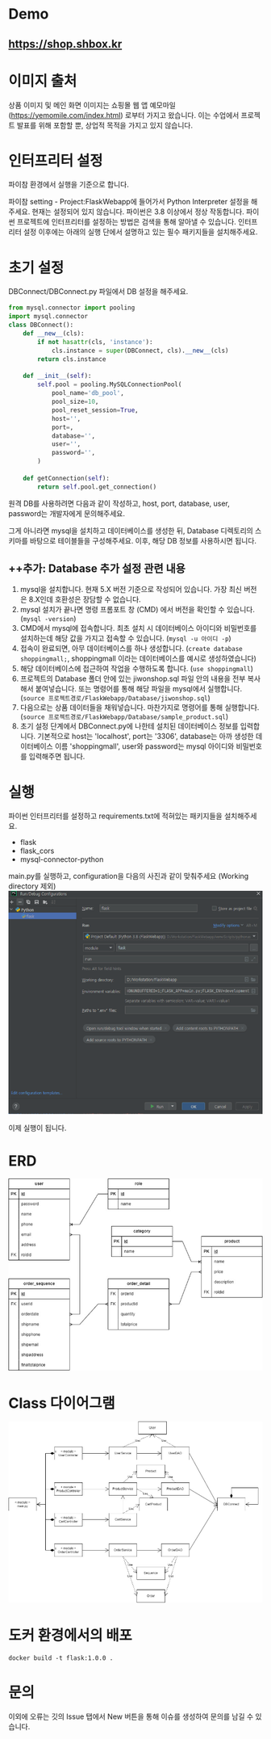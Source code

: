 # Demo
## https://shop.shbox.kr

# 이미지 출처
상품 이미지 및 메인 화면 이미지는 쇼핑몰 웹 앱 예모마일 (https://yemomile.com/index.html) 로부터 가지고 왔습니다. 이는 수업에서 프로젝트 발표를 위해 포함할 뿐, 상업적 목적을 가지고 있지 않습니다.

# 인터프리터 설정
파이참 환경에서 실행을 기준으로 합니다.

파이참 setting - Project:FlaskWebapp에 들어가서 Python Interpreter 설정을 해주세요. 현재는 설정되어 있지 않습니다. 파이썬은 3.8 이상에서 정상 작동합니다. 파이썬 프로젝트에 인터프리터를 설정하는 방법은 검색을 통해 알아낼 수 있습니다.
인터프리터 설정 이후에는 아래의 실행 단에서 설명하고 있는 필수 패키지들을 설치해주세요.

# 초기 설정
DBConnect/DBConnect.py 파일에서 DB 설정을 해주세요.
```python
from mysql.connector import pooling
import mysql.connector
class DBConnect():
    def __new__(cls):
        if not hasattr(cls, 'instance'):
            cls.instance = super(DBConnect, cls).__new__(cls)
        return cls.instance

    def __init__(self):
        self.pool = pooling.MySQLConnectionPool(
            pool_name='db_pool',
            pool_size=10,
            pool_reset_session=True,
            host='',
            port=,
            database='',
            user='',
            password='',
        )

    def getConnection(self):
        return self.pool.get_connection()
```
원격 DB를 사용하려면 다음과 같이 작성하고, host, port, database, user, password는 개발자에게 문의해주세요.

그게 아니라면 mysql을 설치하고 데이터베이스를 생성한 뒤, Database 디렉토리의 스키마를 바탕으로 테이블들을 구성해주세요. 이후, 해당 DB 정보를 사용하시면 됩니다.

## ++추가: Database 추가 설정 관련 내용
1) mysql을 설치합니다. 현재 5.X 버전 기준으로 작성되어 있습니다. 가장 최신 버전은 8.X인데 호환성은 장담할 수 없습니다.
2) mysql 설치가 끝나면 명령 프롬포트 창 (CMD) 에서 버전을 확인할 수 있습니다. (```mysql -version```)
3) CMD에서 mysql에 접속합니다. 최초 설치 시 데이터베이스 아이디와 비밀번호를 설치하는데 해당 값을 가지고 접속할 수 있습니다. (```mysql -u 아이디 -p```)
4) 접속이 완료되면, 아무 데이터베이스를 하나 생성합니다. (```create database shoppingmall;```, shoppingmall 이라는 데이터베이스를 예시로 생성하였습니다)
5) 해당 데이터베이스에 접근하여 작업을 수행하도록 합니다. (```use shoppingmall```)
6) 프로젝트의 Database 폴더 안에 있는 jiwonshop.sql 파일 안의 내용을 전부 복사해서 붙여넣습니다. 또는 명령어를 통해 해당 파일을 mysql에서 실행합니다. (```source 프로젝트경로/FlaskWebapp/Database/jiwonshop.sql```)
7) 다음으로는 상품 데이터들을 채워넣습니다. 마찬가지로 명령어를 통해 실행합니다. (```source 프로젝트경로/FlaskWebapp/Database/sample_product.sql```)
8) 초기 설정 단계에서 DBConnect.py에 나한테 설치된 데이터베이스 정보를 입력합니다. 기본적으로 host는 'localhost', port는 '3306', database는 아까 생성한 데이터베이스 이름 'shoppingmall', user와 password는 mysql 아이디와 비밀번호를 입력해주면 됩니다.

# 실행
파이썬 인터프리터를 설정하고 requirements.txt에 적혀있는 패키지들을 설치해주세요.
+ flask
+ flask_cors
+ mysql-connector-python

main.py를 실행하고, configuration을 다음의 사진과 같이 맞춰주세요 (Working directory 제외)
![img.png](img.png)

이제 실행이 됩니다.

# ERD
![img.png](Diagram/ERD.jpg)

# Class 다이어그램
![img.png](Diagram/ClassDiagram.jpg)

# 도커 환경에서의 배포
```
docker build -t flask:1.0.0 .
```

# 문의
이외에 오류는 깃의 Issue 탭에서 New 버튼을 통해 이슈를 생성하여 문의를 남길 수 있습니다.
